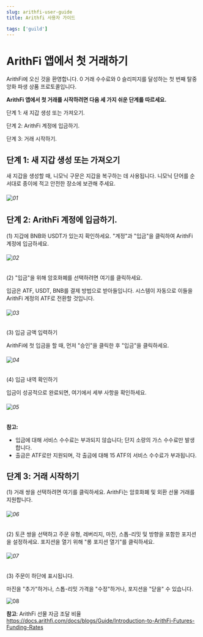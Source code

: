 ```yaml
---
slug: arithfi-user-guide
title: Arithfi 사용자 가이드

tags: ['guild']
---
```


# ArithFi 앱에서 첫 거래하기

ArithFi에 오신 것을 환영합니다. 0 거래 수수료와 0 슬리피지를 달성하는 첫 번째 탈중앙화 파생 상품 프로토콜입니다.

**ArithFi 앱에서 첫 거래를 시작하려면 다음 세 가지 쉬운 단계를 따르세요.**

단계 1: 새 지갑 생성 또는 가져오기.

단계 2: ArithFi 계정에 입금하기.

단계 3: 거래 시작하기.

## 단계 1: 새 지갑 생성 또는 가져오기

새 지갑을 생성할 때, 니모닉 구문은 지갑을 복구하는 데 사용됩니다. 니모닉 단어를 순서대로 종이에 적고 안전한 장소에 보관해 주세요.

###### ![01](https://bafybeidzng2n26rwdgfkawcsoduekz7qlulxjlk3u6l6q6mzhedg5j5tze.ipfs.nftstorage.link/01.png)

## 단계 2: ArithFi 계정에 입금하기.

(1) 지갑에 BNB와 USDT가 있는지 확인하세요. "계정"과 "입금"을 클릭하여 ArithFi 계정에 입금하세요.

###### ![02](https://bafybeidzng2n26rwdgfkawcsoduekz7qlulxjlk3u6l6q6mzhedg5j5tze.ipfs.nftstorage.link/02.png)

(2) "입금"을 위해 암호화폐를 선택하려면 여기를 클릭하세요.

입금은 ATF, USDT, BNB를 결제 방법으로 받아들입니다. 시스템이 자동으로 이들을 ArithFi 계정의 ATF로 전환할 것입니다.

###### ![03](https://bafybeidzng2n26rwdgfkawcsoduekz7qlulxjlk3u6l6q6mzhedg5j5tze.ipfs.nftstorage.link/03.png)

(3) 입금 금액 입력하기

ArithFi에 첫 입금을 할 때, 먼저 "승인"을 클릭한 후 "입금"을 클릭하세요.

###### ![04](https://bafybeidzng2n26rwdgfkawcsoduekz7qlulxjlk3u6l6q6mzhedg5j5tze.ipfs.nftstorage.link/04.png)

(4) 입금 내역 확인하기

입금이 성공적으로 완료되면, 여기에서 세부 사항을 확인하세요.

###### ![05](https://bafybeidzng2n26rwdgfkawcsoduekz7qlulxjlk3u6l6q6mzhedg5j5tze.ipfs.nftstorage.link/05.png)

**참고:**

- 입금에 대해 서비스 수수료는 부과되지 않습니다; 단지 소량의 가스 수수료만 발생합니다.
- 출금은 ATF로만 지원되며, 각 출금에 대해 15 ATF의 서비스 수수료가 부과됩니다.

## 단계 3: 거래 시작하기

(1) 거래 쌍을 선택하려면 여기를 클릭하세요. ArithFi는 암호화폐 및 외환 선물 거래를 지원합니다.

###### ![06](https://bafybeidzng2n26rwdgfkawcsoduekz7qlulxjlk3u6l6q6mzhedg5j5tze.ipfs.nftstorage.link/06.png)

(2) 토큰 쌍을 선택하고 주문 유형, 레버리지, 마진, 스톱-리밋 및 방향을 포함한 포지션을 설정하세요. 포지션을 열기 위해 "롱 포지션 열기"를 클릭하세요.

###### ![07](https://bafybeidzng2n26rwdgfkawcsoduekz7qlulxjlk3u6l6q6mzhedg5j5tze.ipfs.nftstorage.link/07.png)

(3) 주문이 하단에 표시됩니다.

마진을 "추가"하거나, 스톱-리밋 가격을 "수정"하거나, 포지션을 "닫을" 수 있습니다.

![08](https://bafybeidzng2n26rwdgfkawcsoduekz7qlulxjlk3u6l6q6mzhedg5j5tze.ipfs.nftstorage.link/08.png)

**참고**: ArithFi 선물 자금 조달 비율 https://docs.arithfi.com/docs/blogs/Guide/Introduction-to-ArithFi-Futures-Funding-Rates
